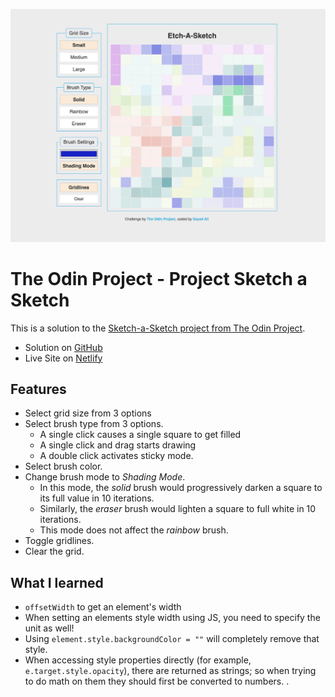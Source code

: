![](./screenshot.png)

# The Odin Project - Project Sketch a Sketch

This is a solution to the [Sketch-a-Sketch project from The Odin Project](https://www.theodinproject.com/lessons/foundations-etch-a-sketch).

- Solution on [GitHub](https://your-solution-url.com)
- Live Site on [Netlify](https://your-live-site-url.com)

## Features

- Select grid size from 3 options
- Select brush type from 3 options.
  - A single click causes a single square to get filled
  - A single click and drag starts drawing
  - A double click activates sticky mode.
- Select brush color.
- Change brush mode to _Shading Mode_.
  - In this mode, the _solid_ brush would progressively darken a square to its full value in 10 iterations.
  - Similarly, the _eraser_ brush would lighten a square to full white in 10 iterations.
  - This mode does not affect the _rainbow_ brush.
- Toggle gridlines.
- Clear the grid.

## What I learned

- `offsetWidth` to get an element's width
- When setting an elements style width using JS, you need to specify the unit as well!
- Using `element.style.backgroundColor = ""` will completely remove that style.
- When accessing style properties directly (for example, `e.target.style.opacity`), there are returned as strings; so when trying to do math on them they should first be converted to numbers. .
